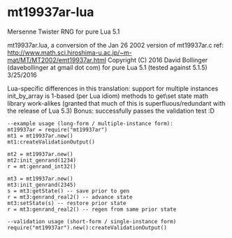 # mt19937ar-lua
Mersenne Twister RNG for pure Lua 5.1


mt19937ar.lua, a conversion of the Jan 26 2002 version of mt19937ar.c
ref:  http://www.math.sci.hiroshima-u.ac.jp/~m-mat/MT/MT2002/emt19937ar.html
Copyright (C) 2016 David Bollinger (davebollinger at gmail dot com)
for pure Lua 5.1 (tested against 5.1.5) 3/25/2016

Lua-specific differences in this translation:
  support for multiple instances
  init_by_array is 1-based (per Lua idiom)
  methods to get\set state
  math library work-alikes
(granted that much of this is superfluous/redundant with the release of Lua 5.3)
Bonus:  successfully passes the validation test :D
```
--example usage (long-form / multiple-instance form):
mt19937ar = require("mt19937ar")
mt1 = mt19937ar.new()
mt1:createValidationOutput()

mt2 = mt19937ar.new()
mt2:init_genrand(1234)
r = mt:genrand_int32()

mt3 = mt19937ar.new()
mt3:init_genrand(2345)
s = mt3:getState() -- save prior to gen
r = mt3:genrand_real2() -- advance state
mt3:setState(s) -- restore prior state
r = mt3:genrand_real2() -- regen from same prior state

--validation usage (short-form / single-instance form)
require("mt19937ar").new():createValidationOutput()
```
